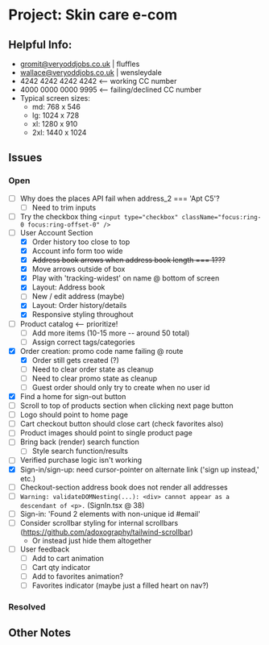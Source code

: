 # Project: Skin care e-com

## Helpful Info:

- gromit@veryoddjobs.co.uk | fluffles
- wallace@veryoddjobs.co.uk | wensleydale
- 4242 4242 4242 4242 <-- working CC number
- 4000 0000 0000 9995 <-- failing/declined CC number
- Typical screen sizes:
  - md: 768 x 546
  - lg: 1024 x 728
  - xl: 1280 x 910
  - 2xl: 1440 x 1024

## Issues

### Open

- [ ] Why does the places API fail when address_2 === 'Apt C5'?
  - [ ] Need to trim inputs
- [ ] Try the checkbox thing `<input type="checkbox" className="focus:ring-0 focus:ring-offset-0" />`
- [ ] User Account Section
  - [x] Order history too close to top
  - [x] Account info form too wide
  - [x] ~~Address book arrows when address book length === 1???~~
  - [x] Move arrows outside of box
  - [x] Play with 'tracking-widest' on name @ bottom of screen
  - [x] Layout: Address book
  - [ ] New / edit address (maybe)
  - [x] Layout: Order history/details
  - [x] Responsive styling throughout
- [ ] Product catalog <-- prioritize!
  - [ ] Add more items (10-15 more -- around 50 total)
  - [ ] Assign correct tags/categories
- [x] Order creation: promo code name failing @ route
  - [x] Order still gets created (?)
  - [ ] Need to clear order state as cleanup
  - [ ] Need to clear promo state as cleanup
  - [ ] Guest order should only try to create when no user id
- [x] Find a home for sign-out button
- [ ] Scroll to top of products section when clicking next page button
- [ ] Logo should point to home page
- [ ] Cart checkout button should close cart (check favorites also)
- [ ] Product images should point to single product page
- [ ] Bring back (render) search function
  - [ ] Style search function/results
- [ ] Verified purchase logic isn't working
- [x] Sign-in/sign-up: need cursor-pointer on alternate link ('sign up instead,' etc.)
- [ ] Checkout-section address book does not render all addresses
- [ ] `Warning: validateDOMNesting(...): <div> cannot appear as a descendant of <p>.` (SignIn.tsx @ 38)
- [ ] Sign-in: 'Found 2 elements with non-unique id #email'
- [ ] Consider scrollbar styling for internal scrollbars (https://github.com/adoxography/tailwind-scrollbar)
  - Or instead just hide them altogether
- [ ] User feedback
  - [ ] Add to cart animation
  - [ ] Cart qty indicator
  - [ ] Add to favorites animation?
  - [ ] Favorites indicator (maybe just a filled heart on nav?)

### Resolved

## Other Notes
